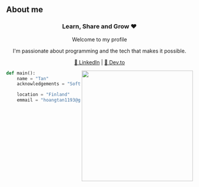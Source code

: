 ## About me
<div align="center">
  <h3>Learn, Share and Grow ❤️ </h3>
  <p>Welcome to my profile</p>
  <p>I'm passionate about programming and the tech that makes it possible.</p>
    <p>
        <a href="https://www.linkedin.com/in/tan1193" target="_blank">💼 LinkedIn</a> |
        <a href="https://dev.to/tan1193" target="_blank">📝 Dev.to</a>
  </p>
</div>
<img align="right" width="300" src="https://media1.tenor.com/m/GfSX-u7VGM4AAAAC/coding.gif" />


``` python
def main():
    name = "Tan"
    acknowledgements = "Software Engineer"

    location = "Finland"
    emmail = "hoangtan1193@gmail.com"
```

